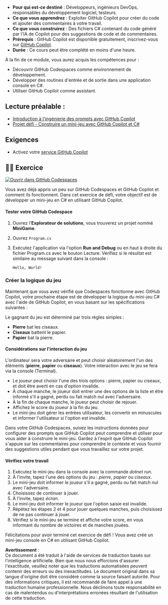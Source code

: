 - **Pour qui est-ce destiné** : Développeurs, ingénieurs DevOps, responsables du développement logiciel, testeurs.  
- **Ce que vous apprendrez** : Exploiter GitHub Copilot pour créer du code et ajouter des commentaires à votre travail.  
- **Ce que vous construirez** : Des fichiers C# contenant du code généré par l'IA de Copilot pour des suggestions de code et de commentaires.  
- **Prérequis** : GitHub Copilot est disponible gratuitement, inscrivez-vous sur [GitHub Copilot](https://gh.io/copilot).  
- **Durée** : Ce cours peut être complété en moins d'une heure.  

À la fin de ce module, vous aurez acquis les compétences pour :  

- Découvrir GitHub Codespaces comme environnement de développement.  
- Développer des routines d'entrée et de sortie dans une application console en C#.  
- Utiliser GitHub Copilot comme assistant.  

## Lecture préalable :  
- [Introduction à l'ingénierie des prompts avec GitHub Copilot](https://learn.microsoft.com/training/modules/introduction-prompt-engineering-with-github-copilot/)  
- [Projet défi - Construire un mini-jeu avec GitHub Copilot et C#](https://learn.microsoft.com/training/modules/challenge-project-create-mini-game-with-copilot-dotnet/)  

## Exigences  

- Activez votre [service GitHub Copilot](https://github.com/github-copilot/signup)  

## 💪🏽 Exercice  

[![Ouvrir dans GitHub Codespaces](https://github.com/codespaces/badge.svg)](https://codespaces.new/microsoft/mastering-github-copilot-for-dotnet-csharp-developers?devcontainer_path=.devcontainer%2Fmini-game%2Fdevcontainer.json)  

Vous avez déjà appris un peu sur GitHub Codespaces et GitHub Copilot et comment ils fonctionnent. Dans cet exercice de défi, votre objectif est de développer un mini-jeu en C# en utilisant GitHub Copilot.  

#### Tester votre GitHub Codespace  

1. Ouvrez l'**Explorateur de solutions**, vous trouverez un projet nommé **MiniGame**.  
1. Ouvrez `Program.cs`  

1. Exécutez l'application via l'option **Run and Debug** ou en haut à droite du fichier Program.cs avec le bouton Lecture. Vérifiez si le résultat est similaire au message suivant dans la console :  

   ```bash
   Hello, World!
   ```  

### Créer la logique du jeu  

Maintenant que vous avez vérifié que Codespaces fonctionne avec GitHub Copilot, votre prochaine étape est de développer la logique du mini-jeu C# avec l'aide de GitHub Copilot, en vous basant sur les spécifications suivantes :  

Le gagnant du jeu est déterminé par trois règles simples :  

- **Pierre** bat les ciseaux.  
- **Ciseaux** battent le papier.  
- **Papier** bat la pierre.  

#### Considérations sur l'interaction du jeu  

L'ordinateur sera votre adversaire et peut choisir aléatoirement l'un des éléments (**pierre**, **papier** ou **ciseaux**). Votre interaction avec le jeu se fera via la console (Terminal).  

- Le joueur peut choisir l'une des trois options : pierre, papier ou ciseaux, et doit être averti en cas d'option invalide.  
- À chaque manche, le joueur doit entrer une des options de la liste et être informé s'il a gagné, perdu ou fait match nul avec l'adversaire.  
- À la fin de chaque manche, le joueur peut choisir de rejouer.  
- Affichez le score du joueur à la fin du jeu.  
- Le mini-jeu doit gérer les entrées utilisateur, les convertir en minuscules et informer l'utilisateur si l'option est invalide.  

Dans votre GitHub Codespaces, suivez les instructions données pour configurer des prompts que GitHub Copilot peut comprendre et utiliser pour vous aider à construire le mini-jeu. Gardez à l'esprit que GitHub Copilot s'appuie sur les commentaires pour comprendre le contexte et vous fournir des suggestions utiles pendant que vous travaillez sur votre projet.  

#### Vérifiez votre travail  

1. Exécutez le mini-jeu dans la console avec la commande *dotnet run*.  
2. À l'invite, tapez l'une des options du jeu : *pierre*, *papier* ou *ciseaux*.  
3. Le mini-jeu doit informer le joueur s'il a gagné, perdu ou fait match nul avec l'adversaire.  
4. Choisissez de continuer à jouer.  
5. À l'invite, tapez *écran*.  
6. Le mini-jeu doit informer le joueur que l'option saisie est invalide.  
7. Répétez les étapes 2 et 4 pour jouer quelques manches, puis choisissez de ne pas continuer à jouer.  
8. Vérifiez si le mini-jeu se termine et affiche votre score, en vous informant du nombre de victoires et de manches jouées.  

Félicitations pour avoir terminé cet exercice de défi ! Vous avez créé un mini-jeu console en C# en utilisant GitHub Copilot.  

**Avertissement** :  
Ce document a été traduit à l'aide de services de traduction basés sur l'intelligence artificielle. Bien que nous nous efforcions d'assurer l'exactitude, veuillez noter que les traductions automatisées peuvent contenir des erreurs ou des inexactitudes. Le document original dans sa langue d'origine doit être considéré comme la source faisant autorité. Pour des informations critiques, il est recommandé de faire appel à une traduction humaine professionnelle. Nous déclinons toute responsabilité en cas de malentendus ou d'interprétations erronées résultant de l'utilisation de cette traduction.